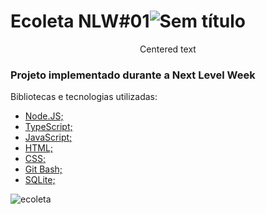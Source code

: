 # Ecoleta NLW#01![Sem título](https://user-images.githubusercontent.com/38790522/87840868-3d66cf00-c878-11ea-9660-9784fc035be2.png)

<center>Centered text</center>

### Projeto implementado durante a Next Level Week

Bibliotecas e tecnologias utilizadas:
- [Node.JS;](https://nodejs.org/en/)
- [TypeScript;](https://www.typescriptlang.org/)
- [JavaScript;](https://www.javascript.com/)
- [HTML;](https://developer.mozilla.org/pt-BR/docs/Web/HTML)
- [CSS;](https://developer.mozilla.org/pt-BR/docs/Web/CSS)
- [Git Bash;](https://gitforwindows.org/)
- [SQLite;](https://www.sqlite.org/index.html)



![ecoleta](https://user-images.githubusercontent.com/38790522/87840292-473b0300-c875-11ea-80b7-dfbf8e87a43c.png)

